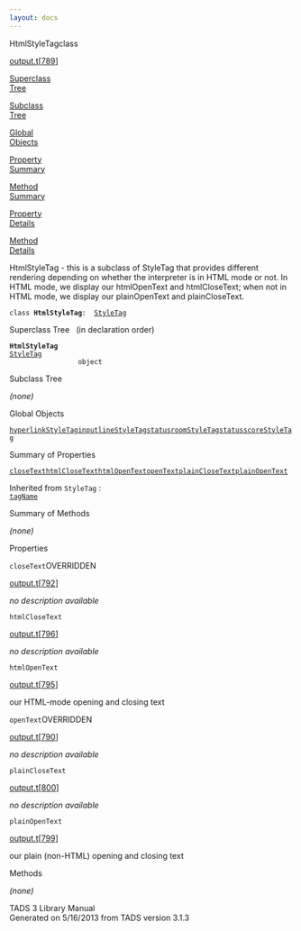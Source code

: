 ```yaml
---
layout: docs
---
```

<span class="title">HtmlStyleTag</span><span class="type">class</span>

[output.t](../file/output.t.html)\[[789](../source/output.t.html#789)\]

[Superclass  
Tree](#_SuperClassTree_)

[Subclass  
Tree](#_SubClassTree_)

[Global  
Objects](#_ObjectSummary_)

[Property  
Summary](#_PropSummary_)

[Method  
Summary](#_MethodSummary_)

[Property  
Details](#_Properties_)

[Method  
Details](#_Methods_)



HtmlStyleTag - this is a subclass of StyleTag that provides different
rendering depending on whether the interpreter is in HTML mode or not.
In HTML mode, we display our htmlOpenText and htmlCloseText; when not in
HTML mode, we display our plainOpenText and plainCloseText.

`class `**`HtmlStyleTag`**` :   `[`StyleTag`](../object/StyleTag.html)



<span id="_SuperClassTree_"></span>



<span class="hdln">Superclass Tree</span>   (in declaration order)



**`HtmlStyleTag`**  
[`StyleTag`](../object/StyleTag.html)  
`                 object`  
<span id="_SubClassTree_"></span>



<span class="hdln">Subclass Tree</span>  



*(none)* <span id="_ObjectSummary_"></span>



<span class="hdln">Global Objects</span>  



[`hyperlinkStyleTag`](../object/hyperlinkStyleTag.html)[`inputlineStyleTag`](../object/inputlineStyleTag.html)[`statusroomStyleTag`](../object/statusroomStyleTag.html)[`statusscoreStyleTag`](../object/statusscoreStyleTag.html)
<span id="_PropSummary_"></span>



<span class="hdln">Summary of Properties</span>  



[`closeText`](#closeText)[`htmlCloseText`](#htmlCloseText)[`htmlOpenText`](#htmlOpenText)[`openText`](#openText)[`plainCloseText`](#plainCloseText)[`plainOpenText`](#plainOpenText)

Inherited from `StyleTag` :  
[`tagName`](../object/StyleTag.html#tagName)

<span id="_MethodSummary_"></span>



<span class="hdln">Summary of Methods</span>  







*(none)* <span id="_Properties_"></span>



<span class="hdln">Properties</span>  



<span id="closeText"></span>

`closeText`<span class="rem">OVERRIDDEN</span>

[output.t](../file/output.t.html)\[[792](../source/output.t.html#792)\]



*no description available*



<span id="htmlCloseText"></span>

`htmlCloseText`

[output.t](../file/output.t.html)\[[796](../source/output.t.html#796)\]



*no description available*



<span id="htmlOpenText"></span>

`htmlOpenText`

[output.t](../file/output.t.html)\[[795](../source/output.t.html#795)\]



our HTML-mode opening and closing text



<span id="openText"></span>

`openText`<span class="rem">OVERRIDDEN</span>

[output.t](../file/output.t.html)\[[790](../source/output.t.html#790)\]



*no description available*



<span id="plainCloseText"></span>

`plainCloseText`

[output.t](../file/output.t.html)\[[800](../source/output.t.html#800)\]



*no description available*



<span id="plainOpenText"></span>

`plainOpenText`

[output.t](../file/output.t.html)\[[799](../source/output.t.html#799)\]



our plain (non-HTML) opening and closing text



<span id="_Methods_"></span>



<span class="hdln">Methods</span>  



*(none)*



TADS 3 Library Manual  
Generated on 5/16/2013 from TADS version 3.1.3


